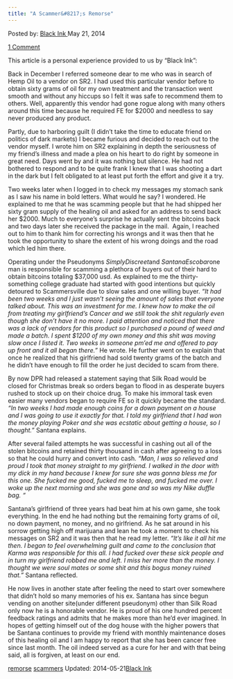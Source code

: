 ```yaml
---
title: "A Scammer&#8217;s Remorse"
---
```


<article class="post-listing post-5686 post type-post status-publish format-standard has-post-thumbnail hentry  tag-remorse tag-scammers">
Posted by: <a href="https://www.deepdotweb.com/author/black-ink/" title="">Black Ink </a></span>
<span>May 21, 2014</span>
    
<a href="/2014/05/21/scammers-remorse/#comments">1 Comment</a></span>
</p>
<div class="clear"></div>
<div class="entry">
<p>This article is a personal experience provided to us by &#8220;Black Ink&#8221;:</p>
<p>Back in December I referred someone dear to me who was in search of Hemp Oil to a vendor on SR2. I had used this particular vendor before to obtain sixty grams of oil for my own treatment and the transaction went smooth and without any hiccups so I felt it was safe to recommend them to others. Well, apparently this vendor had gone rogue along with many others around this time because he required FE for $2000 and needless to say never produced any product.</p>
<p>Partly, due to harboring guilt (I didn&#8217;t take the time to educate friend on politics of dark markets) I became furious and decided to reach out to the vendor myself. I wrote him on SR2 explaining in depth the seriousness of my friend’s illness and made a plea on his heart to do right by someone in great need. Days went by and it was nothing but silence. He had not bothered to respond and to be quite frank I knew that I was shooting a dart in the dark but I felt obligated to at least put forth the effort and give it a try.</p>
<p>Two weeks later when I logged in to check my messages my stomach sank as I saw his name in bold letters. What would he say? I wondered. He explained to me that he was scamming people but that he had shipped her sixty gram supply of the healing oil and asked for an address to send back her $2000. Much to everyone&#8217;s surprise he actually sent the bitcoins back and two days later she received the package in the mail.  Again, I reached out to him to thank him for correcting his wrongs and it was then that he took the opportunity to share the extent of his wrong doings and the road which led him there.</p>
<p>Operating under the Pseudonyms <em>SimplyDiscreet</em>and <em>SantanaEscobar</em>one man is responsible for scamming a plethora of buyers out of their hard to obtain bitcoins totaling $37,000 usd. As explained to me the thirty-something college graduate had started with good intentions but quickly detoured to Scammersville due to slow sales and one willing buyer. <em>“It had been two weeks and I just wasn’t seeing the amount of sales that everyone talked about. This was an investment for me. I knew how to make the oil from treating my girlfriend’s Cancer and we still took the shit regularly even though she don’t have it no more. I paid attention and noticed that there was a lack of vendors for this product so I purchased a pound of weed and made a batch. I spent $1200 of my own money and this shit was moving slow once I listed it. Two weeks in someone pm’ed me and offered to pay up front and it all began there.” </em>He wrote. He further went on to explain that once he realized that his girlfriend had sold twenty grams of the batch and he didn’t have enough to fill the order he just decided to scam from there.</p>
<p>By now DPR had released a statement saying that Silk Road would be closed for Christmas break so orders began to flood in as desperate buyers rushed to stock up on their choice drug. To make his immoral task even easier many vendors began to require FE so it quickly became the standard. <em>“In two weeks I had made enough coins for a down payment on a house and I was going to use it exactly for that. I told my girlfriend that I had won the money playing Poker and she was ecstatic about getting a house, so I thought.” </em>Santana explains.</p>
<p>After several failed attempts he was successful in cashing out all of the stolen bitcoins and retained thirty thousand in cash after agreeing to a loss so that he could hurry and convert into cash. <em>“Man, I was so relieved and proud I took that money straight to my girlfriend. I walked in the door with my dick in my hand because I knew for sure she was gonna bless me for this one. She fucked me good, fucked me to sleep, and fucked me over. I woke up the next morning and she was gone and so was my Nike duffle bag. “</em></p>
<p>Santana’s girlfriend of three years had beat him at his own game, she took everything. In the end he had nothing but the remaining forty grams of oil, no down payment, no money, and no girlfriend. As he sat around in his sorrow getting high off marijuana and lean he took a moment to check his messages on SR2 and it was then that he read my letter. <em>“It’s like it all hit me then. I began to feel overwhelming guilt and came to the conclusion that Karma was responsible for this all. I had fucked over these sick people and in turn my girlfriend robbed me and left. I miss her more than the money. I thought we were soul mates or some shit and this bogus money ruined that.” </em>Santana reflected.</p>
<p>He now lives in another state after feeling the need to start over somewhere that didn’t hold so many memories of his ex. Santana has since begun vending on another site(under different pseudonym) other than Silk Road only now he is a honorable vendor. He is proud of his one hundred percent feedback ratings and admits that he makes more than he’d ever imagined. In hopes of getting himself out of the dog house with the higher powers that be Santana continues to provide my friend with monthly maintenance doses of this healing oil and I am happy to report that she has been cancer free since last month. The oil indeed served as a cure for her and with that being said, all is forgiven, at least on our end.</p>
</div>
<a href="https://www.deepdotweb.com/tag/remorse/" rel="tag">remorse</a> <a href="https://www.deepdotweb.com/tag/scammers/" rel="tag">scammers</a></span> 
Updated: 2014-05-21<a href="https://www.deepdotweb.com/author/black-ink/" title="Posts by Black Ink" rel="author">Black Ink</a></strong></div>
    
